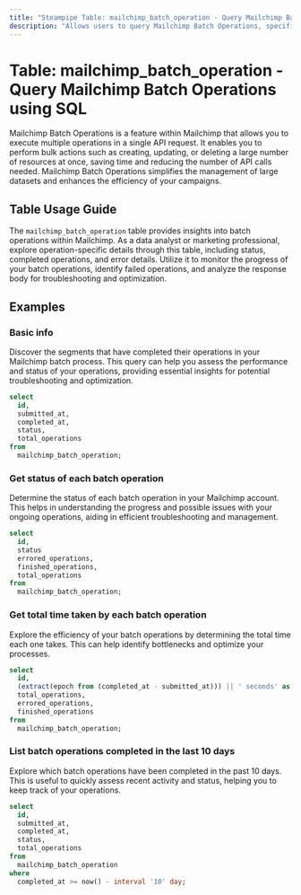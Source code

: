 ```yaml
---
title: "Steampipe Table: mailchimp_batch_operation - Query Mailchimp Batch Operations using SQL"
description: "Allows users to query Mailchimp Batch Operations, specifically the status, total operations, and response body, providing insights into operation results and potential issues."
---
```


# Table: mailchimp_batch_operation - Query Mailchimp Batch Operations using SQL

Mailchimp Batch Operations is a feature within Mailchimp that allows you to execute multiple operations in a single API request. It enables you to perform bulk actions such as creating, updating, or deleting a large number of resources at once, saving time and reducing the number of API calls needed. Mailchimp Batch Operations simplifies the management of large datasets and enhances the efficiency of your campaigns.

## Table Usage Guide

The `mailchimp_batch_operation` table provides insights into batch operations within Mailchimp. As a data analyst or marketing professional, explore operation-specific details through this table, including status, completed operations, and error details. Utilize it to monitor the progress of your batch operations, identify failed operations, and analyze the response body for troubleshooting and optimization.

## Examples

### Basic info
Discover the segments that have completed their operations in your Mailchimp batch process. This query can help you assess the performance and status of your operations, providing essential insights for potential troubleshooting and optimization.

```sql
select
  id,
  submitted_at,
  completed_at,
  status,
  total_operations
from
  mailchimp_batch_operation;
```

### Get status of each batch operation
Determine the status of each batch operation in your Mailchimp account. This helps in understanding the progress and possible issues with your ongoing operations, aiding in efficient troubleshooting and management.

```sql
select
  id,
  status
  errored_operations,
  finished_operations,
  total_operations
from
  mailchimp_batch_operation;
```

### Get total time taken by each batch operation
Explore the efficiency of your batch operations by determining the total time each one takes. This can help identify bottlenecks and optimize your processes.

```sql
select
  id,
  (extract(epoch from (completed_at - submitted_at))) || ' seconds' as time_taken,
  total_operations,
  errored_operations,
  finished_operations
from
  mailchimp_batch_operation;
```

### List batch operations completed in the last 10 days
Explore which batch operations have been completed in the past 10 days. This is useful to quickly assess recent activity and status, helping you to keep track of your operations.

```sql
select
  id,
  submitted_at,
  completed_at,
  status,
  total_operations
from
  mailchimp_batch_operation
where
  completed_at >= now() - interval '10' day;
```